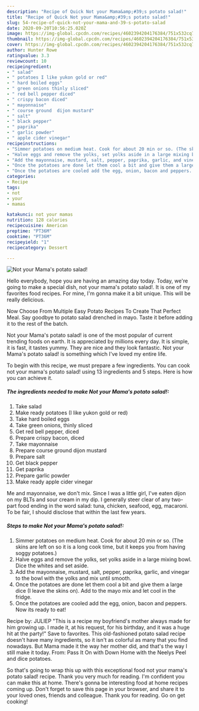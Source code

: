 ```yaml
---
description: "Recipe of Quick Not your Mama&amp;#39;s potato salad!"
title: "Recipe of Quick Not your Mama&amp;#39;s potato salad!"
slug: 54-recipe-of-quick-not-your-mama-and-39-s-potato-salad
date: 2020-09-20T10:56:25.020Z
image: https://img-global.cpcdn.com/recipes/4602394204176384/751x532cq70/not-your-mamas-potato-salad-recipe-main-photo.jpg
thumbnail: https://img-global.cpcdn.com/recipes/4602394204176384/751x532cq70/not-your-mamas-potato-salad-recipe-main-photo.jpg
cover: https://img-global.cpcdn.com/recipes/4602394204176384/751x532cq70/not-your-mamas-potato-salad-recipe-main-photo.jpg
author: Hunter Rowe
ratingvalue: 3.3
reviewcount: 10
recipeingredient:
- " salad"
- " potatoes I like yukon gold or red"
- " hard boiled eggs"
- " green onions thinly sliced"
- " red bell pepper diced"
- " crispy bacon diced"
- " mayonnaise"
- " course ground  dijon mustard"
- " salt"
- " black pepper"
- " paprika"
- " garlic powder"
- " apple cider vinegar"
recipeinstructions:
- "Simmer potatoes on medium heat. Cook for about 20 min or so. (The skins are left on so it is a long cook time, but it keeps you from having soggy potatoes.)"
- "Halve eggs and remove the yolks, set yolks aside in a large mixing bowl. Dice the whites and set aside."
- "Add the mayonnaise, mustard, salt, pepper, paprika, garlic, and vinegar to the bowl with the yolks and mix until smooth."
- "Once the potatoes are done let them cool a bit and give them a large dice (I leave the skins on). Add to the mayo mix and let cool in the fridge."
- "Once the potatoes are cooled add the egg, onion, bacon and peppers. Now its ready to eat!"
categories:
- Recipe
tags:
- not
- your
- mamas

katakunci: not your mamas 
nutrition: 128 calories
recipecuisine: American
preptime: "PT36M"
cooktime: "PT36M"
recipeyield: "1"
recipecategory: Dessert

---
```



![Not your Mama&#39;s potato salad!](https://img-global.cpcdn.com/recipes/4602394204176384/751x532cq70/not-your-mamas-potato-salad-recipe-main-photo.jpg)

Hello everybody, hope you are having an amazing day today. Today, we're going to make a special dish, not your mama&#39;s potato salad!. It is one of my favorites food recipes. For mine, I'm gonna make it a bit unique. This will be really delicious.

Now Choose From Multiple Easy Potato Recipes To Create That Perfect Meal. Say goodbye to potato salad drenched in mayo. Taste it before adding it to the rest of the batch.

Not your Mama&#39;s potato salad! is one of the most popular of current trending foods on earth. It is appreciated by millions every day. It is simple, it is fast, it tastes yummy. They are nice and they look fantastic. Not your Mama&#39;s potato salad! is something which I've loved my entire life.


To begin with this recipe, we must prepare a few ingredients. You can cook not your mama&#39;s potato salad! using 13 ingredients and 5 steps. Here is how you can achieve it.

##### The ingredients needed to make Not your Mama&#39;s potato salad!:

1. Take  salad
1. Make ready  potatoes (I like yukon gold or red)
1. Take  hard boiled eggs
1. Take  green onions, thinly sliced
1. Get  red bell pepper, diced
1. Prepare  crispy bacon, diced
1. Take  mayonnaise
1. Prepare  course ground  dijon mustard
1. Prepare  salt
1. Get  black pepper
1. Get  paprika
1. Prepare  garlic powder
1. Make ready  apple cider vinegar


Me and mayonnaise, we don&#39;t mix. Since I was a little girl, I&#39;ve eaten dijon on my BLTs and sour cream in my dip. I generally steer clear of any two-part food ending in the word salad: tuna, chicken, seafood, egg, macaroni. To be fair, I should disclose that within the last few years. 

##### Steps to make Not your Mama&#39;s potato salad!:

1. Simmer potatoes on medium heat. Cook for about 20 min or so. (The skins are left on so it is a long cook time, but it keeps you from having soggy potatoes.)
1. Halve eggs and remove the yolks, set yolks aside in a large mixing bowl. Dice the whites and set aside.
1. Add the mayonnaise, mustard, salt, pepper, paprika, garlic, and vinegar to the bowl with the yolks and mix until smooth.
1. Once the potatoes are done let them cool a bit and give them a large dice (I leave the skins on). Add to the mayo mix and let cool in the fridge.
1. Once the potatoes are cooled add the egg, onion, bacon and peppers. Now its ready to eat!


Recipe by: JULIEP &#34;This is a recipe my boyfriend&#39;s mother always made for him growing up. I made it, at his request, for his birthday, and it was a huge hit at the party!&#34; Save to favorites. This old-fashioned potato salad recipe doesn&#39;t have many ingredients, so it isn&#39;t as colorful as many that you find nowadays. But Mama made it the way her mother did, and that&#39;s the way I still make it today. From: Pass It On with Down Home with the Neelys Peel and dice potatoes. 

So that's going to wrap this up with this exceptional food not your mama&#39;s potato salad! recipe. Thank you very much for reading. I'm confident you can make this at home. There's gonna be interesting food at home recipes coming up. Don't forget to save this page in your browser, and share it to your loved ones, friends and colleague. Thank you for reading. Go on get cooking!
